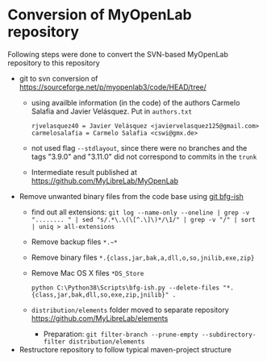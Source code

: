 # Conversion of MyOpenLab repository

Following steps were done to convert the SVN-based MyOpenLab repository to this repository

- git to svn conversion of <https://sourceforge.net/p/myopenlab3/code/HEAD/tree/>
  - using availble information (in the code) of the authors Carmelo Salafia and Javier Velásquez. Put in `authors.txt`

      ```properties
      rjvelasquez40 = Javier Velásquez <javiervelasquez125@gmail.com>
      carmelosalafia = Carmelo Salafia <cswi@gmx.de>
      ```

  - not used flag `--stdlayout`, since there were no branches and the tags "3.9.0" and "3.11.0" did not correspond to commits in the `trunk`
  - Intermediate result published at <https://github.com/MyLibreLab/MyOpenLab>
- Remove unwanted binary files from the code base using [git bfg-ish](https://github.com/newren/git-filter-repo/blob/master/contrib/filter-repo-demos/bfg-ish)
  - find out all extensions: `git log --name-only --oneline | grep -v  "........ " | sed "s/.*\.\(\[^.\]\)*/\1/" | grep -v "/" | sort | uniq > all-extensions`
  - Remove backup files `*.~*`
  - Remove binary files `*.{class,jar,bak,a,dll,o,so,jnilib,exe,zip}`
  - Remove Mac OS X files `*DS_Store`

    ```terminal
    python C:\Python38\Scripts\bfg-ish.py --delete-files "*.{class,jar,bak,dll,so,exe,zip,jnilib}" .
    ```

  - `distribution/elements` folder moved to separate repository <https://github.com/MyLibreLab/elements>
    - Preparation: `git filter-branch --prune-empty --subdirectory-filter distribution/elements`
- Restructore repository to follow typical maven-project structure
